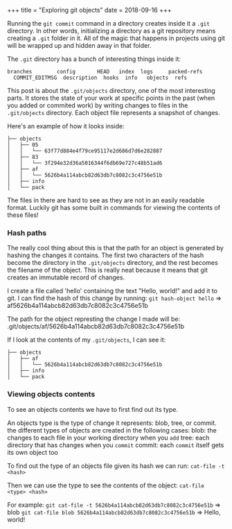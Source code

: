 +++
title = "Exploring git objects"
date = 2018-09-16
+++

Running the `git commit` command in a directory creates inside it a `.git` directory.  In other words, initializing a directory as a git repository means creating a `.git` folder in it.  All of the magic that happens in projects using git will be wrapped up and hidden away in that folder.

The `.git` directory has a bunch of interesting things inside it:
```
branches        config       HEAD   index  logs     packed-refs
  COMMIT_EDITMSG  description  hooks  info   objects  refs
```

This post is about the `.git/objects` directory, one of the most interesting parts. It stores the state of your work at specific points in the past (when you added or commited work) by writing changes to files in the `.git/objects` directory.  Each object file represents a snapshot of changes.

Here's an example of how it looks inside:
```
├── objects
│   ├── 05
│   │   └── 63f77d884e4f79ce95117e2d686d7d6e282887
│   ├── 83
│   │   └── 3f294e32d36a5016344f6db69e727c48b51ad6
│   ├── af
│   │   └── 5626b4a114abcb82d63db7c8082c3c4756e51b
│   ├── info
│   └── pack
```


The files in there are hard to see as they are not in an easily readable format.  Luckily git has some built in commands for viewing the contents of these files!


### Hash paths
The really cool thing about this is that the path for an object is generated by hashing the changes it contains.  The first two characters of the hash become the directory in the `.git/objects` directory, and the rest becomes the filename of the object.  This is really neat because it means that git creates an immutable record of changes.

I create a file called 'hello' containing the text "Hello, world!" and add it to git.  I can find the hash of this change by running:
`git hash-object hello`
=> af5626b4a114abcb82d63db7c8082c3c4756e51b

The path for the object represting the change I made will be:
.git/objects/af/5626b4a114abcb82d63db7c8082c3c4756e51b

If I look at the contents of my `.git/objects`, I can see it:
```
├── objects
│   ├── af
│   │   └── 5626b4a114abcb82d63db7c8082c3c4756e51b
│   ├── info
│   └── pack
```


### Viewing objects contents

To see an objects contents we have to first find out its type.

An objects type is the type of change it represents: blob, tree, or commit.  the different types of objects are created in the following cases:
blob: the changes to each file in your working directory when you `add`
tree: each directory that has changes when you `commit`
commit: each `commit` itself gets its own object too

To find out the type of an objects file given its hash we can run:
`cat-file -t <hash>`

Then we can use the type to see the contents of the object:
`cat-file <type> <hash>`

For example:
`git cat-file -t 5626b4a114abcb82d63db7c8082c3c4756e51b`
=> blob
`git cat-file blob 5626b4a114abcb82d63db7c8082c3c4756e51b`
=> Hello, world!
